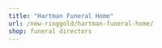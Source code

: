 ```yaml
---
title: "Hartman Funeral Home"
url: /new-ringgold/hartman-funeral-home/
shop: funeral directors
---
```

